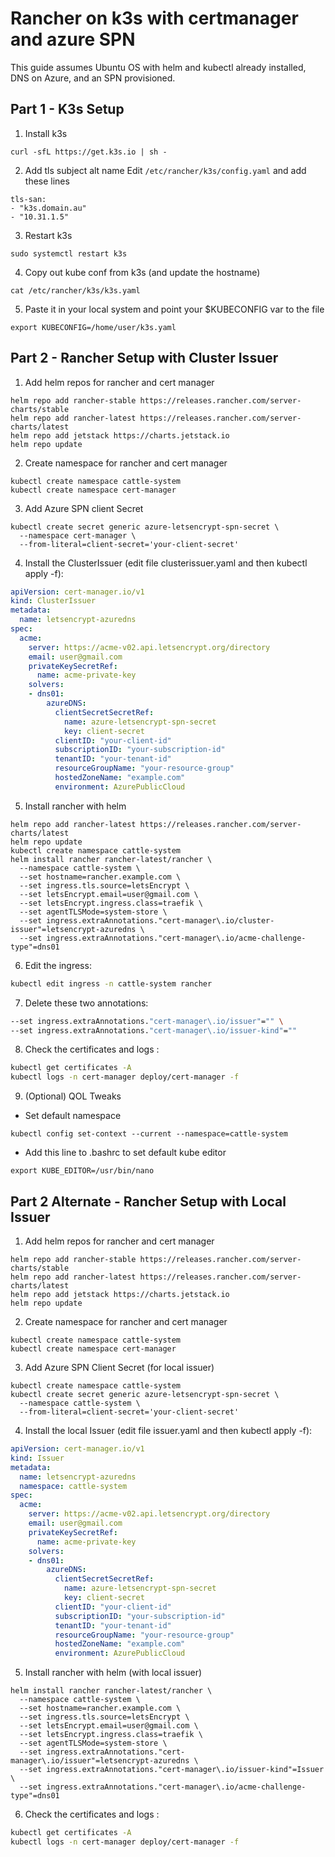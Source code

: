 # Rancher on k3s with certmanager and azure SPN
This guide assumes Ubuntu OS with helm and kubectl already installed, DNS on Azure, and an SPN provisioned.


## Part 1 - K3s Setup
1. Install k3s
```
curl -sfL https://get.k3s.io | sh -
```

2. Add tls subject alt name
Edit `/etc/rancher/k3s/config.yaml` and add these lines
```
tls-san:
- "k3s.domain.au"
- "10.31.1.5"
```

3. Restart k3s
```
sudo systemctl restart k3s
```

4. Copy out kube conf from k3s (and update the hostname)
```
cat /etc/rancher/k3s/k3s.yaml
```

5. Paste it in your local system and point your $KUBECONFIG var to the file
```
export KUBECONFIG=/home/user/k3s.yaml
```

## Part 2 - Rancher Setup with Cluster Issuer

1. Add helm repos for rancher and cert manager
```
helm repo add rancher-stable https://releases.rancher.com/server-charts/stable
helm repo add rancher-latest https://releases.rancher.com/server-charts/latest
helm repo add jetstack https://charts.jetstack.io
helm repo update
```

2. Create namespace for rancher and cert manager
```
kubectl create namespace cattle-system
kubectl create namespace cert-manager
```

3. Add Azure SPN client Secret
```
kubectl create secret generic azure-letsencrypt-spn-secret \
  --namespace cert-manager \
  --from-literal=client-secret='your-client-secret' 
```

4. Install the ClusterIssuer (edit file clusterissuer.yaml and then kubectl apply -f):

```yaml
apiVersion: cert-manager.io/v1
kind: ClusterIssuer
metadata:
  name: letsencrypt-azuredns
spec:
  acme:
    server: https://acme-v02.api.letsencrypt.org/directory
    email: user@gmail.com
    privateKeySecretRef:
      name: acme-private-key
    solvers:
    - dns01:
        azureDNS:
          clientSecretSecretRef:
            name: azure-letsencrypt-spn-secret
            key: client-secret
          clientID: "your-client-id"
          subscriptionID: "your-subscription-id"
          tenantID: "your-tenant-id"
          resourceGroupName: "your-resource-group"
          hostedZoneName: "example.com"
          environment: AzurePublicCloud 
```

5. Install rancher with helm
```
helm repo add rancher-latest https://releases.rancher.com/server-charts/latest
helm repo update
kubectl create namespace cattle-system
helm install rancher rancher-latest/rancher \
  --namespace cattle-system \
  --set hostname=rancher.example.com \
  --set ingress.tls.source=letsEncrypt \
  --set letsEncrypt.email=user@gmail.com \
  --set letsEncrypt.ingress.class=traefik \
  --set agentTLSMode=system-store \
  --set ingress.extraAnnotations."cert-manager\.io/cluster-issuer"=letsencrypt-azuredns \
  --set ingress.extraAnnotations."cert-manager\.io/acme-challenge-type"=dns01 
```

6. Edit the ingress:

```bash
kubectl edit ingress -n cattle-system rancher
```

7. Delete these two annotations:
```bash
--set ingress.extraAnnotations."cert-manager\.io/issuer"="" \
--set ingress.extraAnnotations."cert-manager\.io/issuer-kind"=""
```

8. Check the certificates and logs :
```bash
kubectl get certificates -A
kubectl logs -n cert-manager deploy/cert-manager -f
```

9. (Optional) QOL Tweaks
- Set default namespace
```
kubectl config set-context --current --namespace=cattle-system
```
- Add this line to .bashrc to set default kube editor
```
export KUBE_EDITOR=/usr/bin/nano
```


## Part 2 Alternate - Rancher Setup with Local Issuer

1. Add helm repos for rancher and cert manager
```
helm repo add rancher-stable https://releases.rancher.com/server-charts/stable
helm repo add rancher-latest https://releases.rancher.com/server-charts/latest
helm repo add jetstack https://charts.jetstack.io
helm repo update
```

2. Create namespace for rancher and cert manager
```
kubectl create namespace cattle-system
kubectl create namespace cert-manager
```

3. Add Azure SPN Client Secret (for local issuer)
```
kubectl create namespace cattle-system
kubectl create secret generic azure-letsencrypt-spn-secret \
  --namespace cattle-system \
  --from-literal=client-secret='your-client-secret' 
```

4. Install the local Issuer (edit file issuer.yaml and then kubectl apply -f):

```yaml
apiVersion: cert-manager.io/v1
kind: Issuer
metadata:
  name: letsencrypt-azuredns
  namespace: cattle-system
spec:
  acme:
    server: https://acme-v02.api.letsencrypt.org/directory
    email: user@gmail.com
    privateKeySecretRef:
      name: acme-private-key
    solvers:
    - dns01:
        azureDNS:
          clientSecretSecretRef:
            name: azure-letsencrypt-spn-secret
            key: client-secret
          clientID: "your-client-id"
          subscriptionID: "your-subscription-id"
          tenantID: "your-tenant-id"
          resourceGroupName: "your-resource-group"
          hostedZoneName: "example.com"
          environment: AzurePublicCloud 
```

5. Install rancher with helm (with local issuer)
```
helm install rancher rancher-latest/rancher \
  --namespace cattle-system \
  --set hostname=rancher.example.com \
  --set ingress.tls.source=letsEncrypt \
  --set letsEncrypt.email=user@gmail.com \
  --set letsEncrypt.ingress.class=traefik \
  --set agentTLSMode=system-store \
  --set ingress.extraAnnotations."cert-manager\.io/issuer"=letsencrypt-azuredns \
  --set ingress.extraAnnotations."cert-manager\.io/issuer-kind"=Issuer \
  --set ingress.extraAnnotations."cert-manager\.io/acme-challenge-type"=dns01
```

6. Check the certificates and logs :
```bash
kubectl get certificates -A
kubectl logs -n cert-manager deploy/cert-manager -f
```
